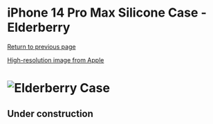 # iPhone 14 Pro Max Silicone Case - Elderberry

[Return to previous page](/iphone_14)

[High-resolution image from Apple](https://store.storeimages.cdn-apple.com/8756/as-images.apple.com/is//MPTX3?wid=4500&hei=4500&fmt=png)

# ![Elderberry Case](/everyphone/MPTX3.png)

## Under construction
